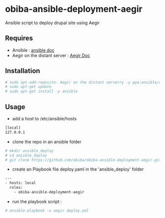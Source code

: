 # obiba-ansible-deployment-aegir
Ansible script to deploy drupal site using Aegir
## Requires
- Ansible : [ansible doc](http://docs.ansible.com/ansible/index.html)
- Aegir on the distant server : [Aegir Doc](http://docs.aegirproject.org/en/3.x/community/)
## Installation 
```bash
# sudo apt-add-reposito- Aegir on the distant serverry -y ppa:ansible/ansible
# sudo apt-get update
# sudo apt-get install -y ansible
```
## Usage
- add a host to /etc/ansible/hosts
```bash
[local]
127.0.0.1
```
- clone the repo in an ansible folder 
```bash
# mkdir ansible_deploy
# cd ansible_deploy
# git clone https://github.com/obiba/obiba-ansible-deployment-aegir.git
```
- create an Playbook file deploy.yaml in the 'ansible_deploy' folder
```bash
---
- hosts: local
  roles:
    - obiba-ansible-deployment-aegir
```
- run the playbook script : 
```bash
# ansible-playbook -u aegir deploy.yml
```

